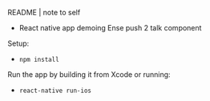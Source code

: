 README | note to self
* React native app demoing Ense push 2 talk component

Setup:
* `npm install`	

Run the app by building it from Xcode or running:
* `react-native run-ios`